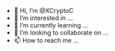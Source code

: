 - 👋 Hi, I’m @XCryptoC
- 👀 I’m interested in ...
- 🌱 I’m currently learning ...
- 💞️ I’m looking to collaborate on ...
- 📫 How to reach me ...

<!---
XCryptoC/XCryptoC is a ✨ special ✨ repository because its `README.md` (this file) appears on your GitHub profile.
You can click the Preview link to take a look at your changes.
--->
